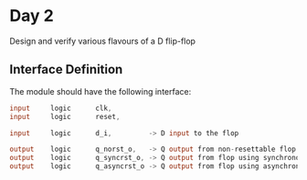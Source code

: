 # Day 2
Design and verify various flavours of a D flip-flop

## Interface Definition
The module should have the following interface:

```verilog
input     logic      clk,
input     logic      reset,

input     logic      d_i,         -> D input to the flop

output    logic      q_norst_o,   -> Q output from non-resettable flop
output    logic      q_syncrst_o, -> Q output from flop using synchronous reset
output    logic      q_asyncrst_o -> Q output from flop using asynchronous reset
```
